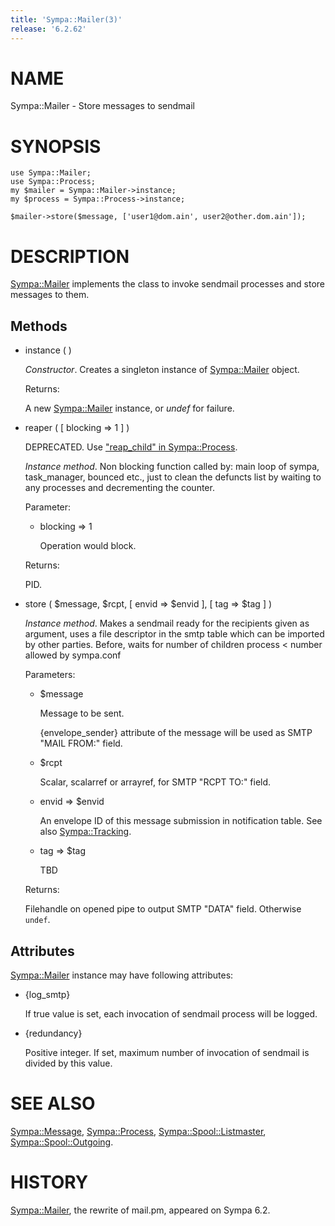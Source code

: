 ```yaml
---
title: 'Sympa::Mailer(3)'
release: '6.2.62'
---
```


# NAME

Sympa::Mailer - Store messages to sendmail

# SYNOPSIS

    use Sympa::Mailer;
    use Sympa::Process;
    my $mailer = Sympa::Mailer->instance;
    my $process = Sympa::Process->instance;

    $mailer->store($message, ['user1@dom.ain', user2@other.dom.ain']);

# DESCRIPTION

[Sympa::Mailer](./Sympa-Mailer.3.md) implements the class to invoke sendmail processes and
store messages to them.

## Methods

- instance ( )

    _Constructor_.
    Creates a singleton instance of [Sympa::Mailer](./Sympa-Mailer.3.md) object.

    Returns:

    A new [Sympa::Mailer](./Sympa-Mailer.3.md) instance, or _undef_ for failure.

- reaper ( \[ blocking => 1 \] )

    DEPRECATED.
    Use ["reap\_child" in Sympa::Process](./Sympa-Process.3.md#reap_child).

    _Instance method_.
    Non blocking function called by: main loop of sympa, task\_manager, bounced
    etc., just to clean the defuncts list by waiting to any processes and
    decrementing the counter.

    Parameter:

    - blocking => 1

        Operation would block.

    Returns:

    PID.

- store ( $message, $rcpt,
\[ envid => $envid \], \[ tag => $tag \] )

    _Instance method_.
    Makes a sendmail ready for the recipients given as argument, uses a file
    descriptor in the smtp table which can be imported by other parties.
    Before, waits for number of children process < number allowed by sympa.conf

    Parameters:

    - $message

        Message to be sent.

        {envelope\_sender} attribute of the message will be used as SMTP "MAIL FROM:"
        field.

    - $rcpt

        Scalar, scalarref or arrayref, for SMTP "RCPT TO:" field.

    - envid => $envid

        An envelope ID of this message submission in notification table.
        See also [Sympa::Tracking](./Sympa-Tracking.3.md).

    - tag => $tag

        TBD

    Returns:

    Filehandle on opened pipe to output SMTP "DATA" field.
    Otherwise `undef`.

## Attributes

[Sympa::Mailer](./Sympa-Mailer.3.md) instance may have following attributes:

- {log\_smtp}

    If true value is set, each invocation of sendmail process will be logged.

- {redundancy}

    Positive integer.
    If set, maximum number of invocation of sendmail is divided by this value.

# SEE ALSO

[Sympa::Message](./Sympa-Message.3.md), [Sympa::Process](./Sympa-Process.3.md),
[Sympa::Spool::Listmaster](./Sympa-Spool-Listmaster.3.md), [Sympa::Spool::Outgoing](./Sympa-Spool-Outgoing.3.md).

# HISTORY

[Sympa::Mailer](./Sympa-Mailer.3.md), the rewrite of mail.pm, appeared on Sympa 6.2.
